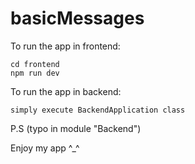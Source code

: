 # basicMessages

To run the app in frontend: 
```
cd frontend
npm run dev
```

To run the app in backend:
```
simply execute BackendApplication class
```
P.S (typo in module "Backend")

Enjoy my app ^_^

